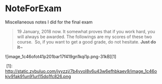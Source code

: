 # NoteForExam
Miscellaneous notes I did for the final exam


> 19 January, 2018 now. It somewhat proves that if you work hard, you will always be awarded.
  The followings are my scores of these two course.
  So, if you want to get a good grade, do not hesitate. **Just do it**~
  
  ![image_1c46ofot41p201bar17f419gn1kqi1p.png-31kB][1]
  
  [1]: http://static.zybuluo.com/jyyzzj/7b4yvol8v6u43w6efhbkaev9/image_1c46okjv91ak91un91url15dq1fc826.png
